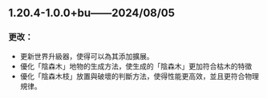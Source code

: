 ## 1.20.4-1.0.0+bu——2024/08/05

### 更改：

- 更新世界升級器，使得可以為其添加擴展。
- 優化「陰森木」地物的生成方法，使生成的「陰森木」更加符合枯木的特徵
- 優化「陰森木枝」放置與破壞的判斷方法，使得性能更高效，並且更符合物理規律。